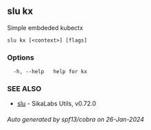 ## slu kx

Simple embdeded kubectx

```
slu kx [<context>] [flags]
```

### Options

```
  -h, --help   help for kx
```

### SEE ALSO

* [slu](slu.md)	 - SikaLabs Utils, v0.72.0

###### Auto generated by spf13/cobra on 26-Jan-2024
